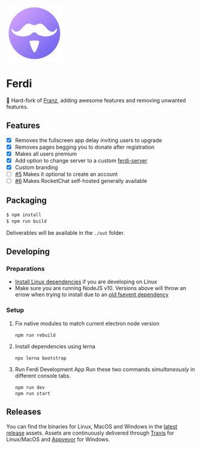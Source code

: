 <img src="./build-helpers/images/icon.png" alt="" width="150"/>

# Ferdi 

👛 Hard-fork of [Franz](https://github.com/meetfranz/franz), adding awesome features and removing unwanted features.

## Features
- [x] Removes the fullscreen app delay inviting users to upgrade
- [x] Removes pages begging you to donate after registration
- [x] Makes all users premium
- [x] Add option to change server to a custom [ferdi-server](https://github.com/vantezzen/ferdi-server) 
- [x] Custom branding
- [ ] [#5](https://github.com/kytwb/Ferdi/issues/5) Makes it optional to create an account
- [ ] [#6](https://github.com/kytwb/Ferdi/issues/6) Makes RocketChat self-hosted generally available

## Packaging

```bash
$ npm install
$ npm run build
```

Deliverables will be available in the `./out` folder.

## Developing
### Preparations
- [Install Linux dependencies](docs/linux.md) if you are developing on Linux
- Make sure you are running NodeJS v10. Versions above will throw an errow when trying to install due to an [old fsevent dependency](https://github.com/fsevents/fsevents/issues/278)

### Setup
1. Fix native modules to match current electron node version
    ```
    npm run rebuild
    ```
2. Install dependencies using lerna
    ```
    npx lerna bootstrap
    ```
3. Run Ferdi Development App
    Run these two commands *simultaneously* in different console tabs.
    ```
    npm run dev
    npm run start
    ```

## Releases

You can find the binaries for Linux, MacOS and Windows in the [latest release](https://github.com/kytwb/Ferdi/releases/tag/Ferdi-5.2.0-beta.3) assets. Assets are continuously delivered through [Travis](https://travis-ci.org/kytwb/Ferdi) for Linux/MacOS and [Appveyor](https://ci.appveyor.com/project/kytwb/Ferdi) for Windows.